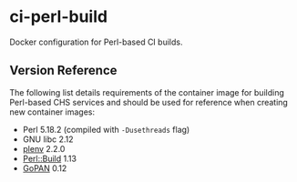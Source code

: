# ci-perl-build

Docker configuration for Perl-based CI builds.

## Version Reference

The following list details requirements of the container image for building Perl-based CHS services and should be used for reference when creating new container images:

* Perl 5.18.2 (compiled with `-Dusethreads` flag)
* GNU libc 2.12
* [plenv](https://github.com/tokuhirom/plenv) 2.2.0
* [Perl::Build](https://github.com/tokuhirom/Perl-Build) 1.13
* [GoPAN](https://github.com/companieshouse/gopan/) 0.12

